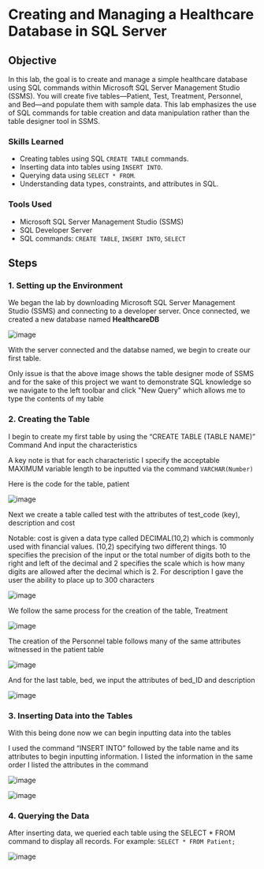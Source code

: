 # Creating and Managing a Healthcare Database in SQL Server

## Objective

In this lab, the goal is to create and manage a simple healthcare database using SQL commands within Microsoft SQL Server Management Studio (SSMS). You will create five tables—Patient, Test, Treatment, Personnel, and Bed—and populate them with sample data. This lab emphasizes the use of SQL commands for table creation and data manipulation rather than the table designer tool in SSMS.

### Skills Learned
- Creating tables using SQL `CREATE TABLE` commands.
- Inserting data into tables using `INSERT INTO`.
- Querying data using `SELECT * FROM`.
- Understanding data types, constraints, and attributes in SQL.

### Tools Used
- Microsoft SQL Server Management Studio (SSMS)
- SQL Developer Server
- SQL commands: `CREATE TABLE`, `INSERT INTO`, `SELECT`

## Steps

### 1. Setting up the Environment
We began the lab by downloading Microsoft SQL Server Management Studio (SSMS) and connecting to a developer server. Once connected, we created a new database named **HealthcareDB**

![image](https://github.com/user-attachments/assets/9dff43c7-9f9b-48d1-a350-24b425c77e2a)

With the server connected and the databse named, we begin to create our first table.

Only issue is that the above image shows the table designer mode of SSMS and for the sake of this project we want to demonstrate SQL knowledge so we navigate to the left toolbar and click "New Query" which allows me to type the contents of my table

### 2. Creating the Table

I begin to create my first table by using the “CREATE TABLE (TABLE NAME)” Command
And input the characteristics

A key note is that for each characteristic I specify the acceptable MAXIMUM variable length to be inputted via the command ```VARCHAR(Number)```

Here is the code for the table, patient

![image](https://github.com/user-attachments/assets/3ae78dcb-4cb5-4b04-ba37-34f87f24bf21)

Next we create a table called test with the attributes of test_code (key), description and cost

Notable: cost is given a data type called DECIMAL(10,2) which is commonly used with financial values. (10,2) specifying two different things. 10 specifies the precision of the input or the total number of digits both to the right and left of the decimal and 2 specifies the scale which is how many digits are allowed after the decimal which is 2.
For description I gave the user the ability to place up to 300 characters 

![image](https://github.com/user-attachments/assets/745ffd3b-b839-41b7-9643-799170b1e6ce)

We follow the same process for the creation of the table, Treatment

![image](https://github.com/user-attachments/assets/9cfb323c-ace7-4aac-b770-f2aedda21ab1)

The creation of the Personnel table follows many of the same attributes witnessed in the patient table

![image](https://github.com/user-attachments/assets/eb339c82-6d49-4b5a-bf8d-c9cf010e684f)

And for the last table, bed, we input the attributes of bed_ID and description

![image](https://github.com/user-attachments/assets/0fb1ce5b-b5ec-40ed-ada8-ed95db60b1f3)

### 3. Inserting Data into the Tables

With this being done now we can begin inputting data into the tables

I used the command “INSERT INTO” followed by the table name and its attributes to begin inputting information. I listed the information in the same order I listed the attributes in the command

![image](https://github.com/user-attachments/assets/e46b7444-4359-4804-9017-e4bc53bd7979)

![image](https://github.com/user-attachments/assets/b92eb4c0-c0b3-440e-90c2-c3bfc546b379)

### 4. Querying the Data
After inserting data, we queried each table using the SELECT * FROM command to display all records. For example:
```SELECT * FROM Patient;```


![image](https://github.com/user-attachments/assets/aa913cd0-b56b-4afc-af18-eb3767501c42)

